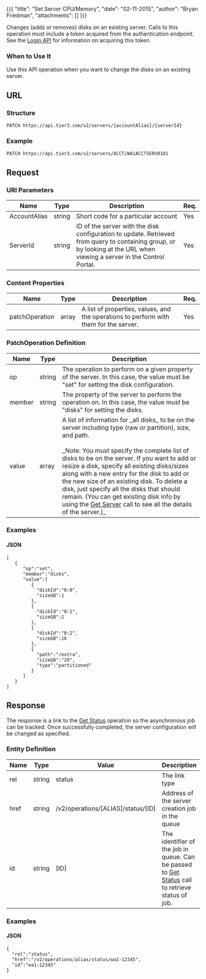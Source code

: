 {{{
  "title": "Set Server CPU/Memory",
  "date": "02-11-2015",
  "author": "Bryan Friedman",
  "attachments": []
}}}

Changes (adds or removes) disks on an existing server. Calls to this operation must include a token acquired from the authentication endpoint. See the <a href="/api-docs/v2#authentication-login">Login API</a> for information on acquiring this token.

### When to Use It

Use this API operation when you want to change the disks on an existing server.

## URL

### Structure

    PATCH https://api.tier3.com/v2/servers/{accountAlias}/{serverId}

### Example

    PATCH https://api.tier3.com/v2/servers/ACCT/WA1ACCTSERV0101

## Request

### URI Parameters

<table>
  <thead>
    <tr>
      <th>Name</th>
      <th>Type</th>
      <th>Description</th>
      <th>Req.</th>
    </tr>
  </thead>
  <tbody>
    <tr>
      <td>AccountAlias</td>
      <td>string</td>
      <td>Short code for a particular account</td>
      <td>Yes</td>
    </tr>
    <tr>
      <td>ServerId</td>
      <td>string</td>
      <td>ID of the server with the disk configuration to update. Retrieved from query to containing group, or by looking at the URL when viewing a server in the Control Portal.</td>
      <td>Yes</td>
    </tr>
  </tbody>
</table>


### Content Properties

<table>
  <thead>
    <tr>
      <th>Name</th>
      <th>Type</th>
      <th>Description</th>
      <th>Req.</th>
    </tr>
  </thead>
  <tbody>
    <tr>
      <td>patchOperation</td>
      <td>array</td>
      <td>A list of properties, values, and the operations to perform with them for the server.</td>
      <td>Yes</td>
    </tr>
  </tbody>
</table>

### PatchOperation Definition

<table>
  <thead>
    <tr>
      <th>Name</th>
      <th>Type</th>
      <th>Description</th>
    </tr>
  </thead>
  <tbody>
    <tr>
      <td>op</td>
      <td>string</td>
      <td>The operation to perform on a given property of the server. In this case, the value must be "set" for setting the disk configuration.
</td>
    </tr>
    <tr>
      <td>member</td>
      <td>string</td>
      <td>The property of the server to perform the operation on. In this case, the value must be "disks" for setting the disks.</td>
    </tr>
    <tr>
      <td>value</td>
      <td>array</td>
      <td>A list of information for _all disks_ to be on the server including type (raw or partition), size, and path.<br/><br/>_Note: You must specify the complete list of disks to be on the server. If you want to add or resize a disk, specify all existing disks/sizes along with a new entry for the disk to add or the new size of an existing disk. To delete a disk, just specify all the disks that should remain. (You can get existing disk info by using the <a href="/api-docs/v2#servers-get-server">Get Server</a> call to see all the details of the server.)_</td>
    </tr>
  </tbody>
</table>


### Examples

#### JSON

    [
       {
          "op":"set",
          "member":"disks",
          "value":[
             {
               "diskId":"0:0",
               "sizeGB":1
             },
             {
               "diskId":"0:1",
               "sizeGB":2
             },
             {
               "diskId":"0:2",
               "sizeGB":16
             },
             {
               "path":"/extra",
               "sizeGB":"20",
               "type":"partitioned"
             }
          ]  
       }
    ]

## Response

The response is a link to the <a href="/api-docs/v2#queue-get-status">Get Status</a> operation so the asynchronous job can be tracked. Once successfully completed, the server configuration will be changed as specified.

### Entity Definition

<table>
  <thead>
    <tr>
      <th>Name</th>
      <th>Type</th>
      <th>Value</th>
      <th>Description</th>
    </tr>
  </thead>
  <tbody>
    <tr>
      <td>rel</td>
      <td>string</td>
      <td>status</td>
      <td>The link type</td>
    </tr>
    <tr>
      <td>href</td>
      <td>string</td>
      <td>/v2/operations/[ALIAS]/status/[ID]</td>
      <td>Address of the server creation job in the queue</td>
    </tr>
    <tr>
      <td>id</td>
      <td>string</td>
      <td>[ID]</td>
      <td>The identifier of the job in queue. Can be passed to <a href="/api-docs/v2#queue-get-status">Get Status</a> call to retrieve status of job.</td>
    </tr>
  </tbody>
</table>

### Examples

#### JSON

    {
      "rel":"status",
      "href":"/v2/operations/alias/status/wa1-12345",
      "id":"wa1-12345"
    }
